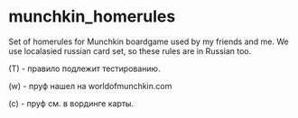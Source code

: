 # munchkin_homerules
Set of homerules for Munchkin boardgame used by my friends and me. We use localasied russian card set, so these rules are in Russian too.

(T) - правило подлежит тестированию. 

(w) - пруф нашел на worldofmunchkin.com

(c) - пруф см. в вординге карты.
